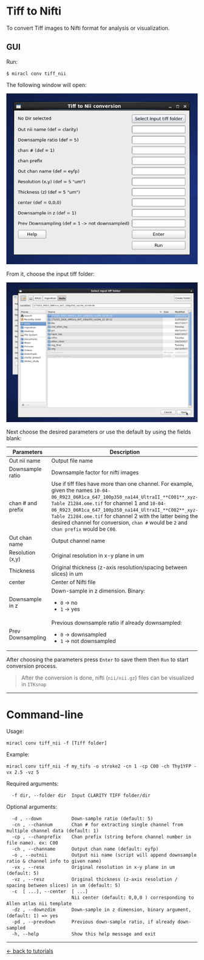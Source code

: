 # Tiff to Nifti

To convert Tiff images to Nifti format for analysis or visualization.

## GUI

Run:

```
$ miracl conv tiff_nii
```

The following window will open:

![](tiff_to_nii1.png)

From it, choose the input tiff folder:

![](tiff_to_nii2.png)

Next choose the desired parameters or use the default by using the fields blank:

| Parameters | Description | Default |
| ---        | ---         | ---     |
| Out nii name | Output file name | `clarity` |
| Downsample ratio | Downsample factor for nifti images | `5` |
| chan # and prefix | Use if tiff files have more than one channel. For example, given the names `10-04-06_R923_06R1ca_647_100p350_na144_UltraII_**C001**_xyz-Table Z1284.ome.tif` for channel 1 and `10-04-06_R923_06R1ca_647_100p350_na144_UltraII_**C002**_xyz-Table Z1284.ome.tif` for channel 2 with the latter being the desired channel for conversion, `chan #` would be `2` and `chan prefix` would be `C00`. | |
| Out chan name | Output channel name | `eyfp` |
| Resolution (x,y) | Original resolution in x-y plane in um | `5` |
| Thickness | Original thickness (z-axis resolution/spacing between slices) in um | `5` |
| center | Center of Nifti file | `0 0 0` |
| Downsample in z | Down-sample in z dimension. Binary:<ul><li>`0` -> no</li><li>`1` -> yes</li></ul> | `1` |
| Prev Downsampling | Previous downsample ratio if already downsampled:<ul><li>`0` -> downsampled</li><li>`1` -> not downsampled</li></ul> | `1` |

After choosing the parameters press `Enter` to save them then `Run` to start 
conversion process.

> After the conversion is done, nifti (`nii/nii.gz`) files can be visualized in 
`ITKsnap`

----

# Command-line

Usage:

    miracl conv tiff_nii -f [Tiff folder]

Example:

    miracl conv tiff_nii -f my_tifs -o stroke2 -cn 1 -cp C00 -ch Thy1YFP -vx 2.5 -vz 5

Required arguments:

      -f dir, --folder dir  Input CLARITY TIFF folder/dir

Optional arguments:

      -d , --down           Down-sample ratio (default: 5)
      -cn , --channum       Chan # for extracting single channel from multiple channel data (default: 1)
      -cp , --chanprefix    Chan prefix (string before channel number in file name). ex: C00
      -ch , --channame      Output chan name (default: eyfp)
      -o , --outnii         Output nii name (script will append downsample ratio & channel info to given name)
      -vx , --resx          Original resolution in x-y plane in um (default: 5)
      -vz , --resz          Original thickness (z-axis resolution / spacing between slices) in um (default: 5)
      -c  [ ...], --center  [ ...]
                            Nii center (default: 0,0,0 ) corresponding to Allen atlas nii template
      -dz , --downzdim      Down-sample in z dimension, binary argument, (default: 1) => yes
      -pd , --prevdown      Previous down-sample ratio, if already down-sampled
      -h, --help            Show this help message and exit

---

[<- back to tutorials](../../tutorials.md)
